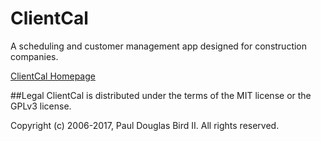 # ClientCal
A scheduling and customer management app designed for construction companies.

[ClientCal Homepage](https://github.com/katmore/clientcal)


##Legal
ClientCal is distributed under the terms of the MIT license or the GPLv3 license.

Copyright (c) 2006-2017, Paul Douglas Bird II.
All rights reserved.